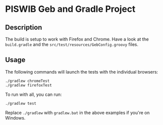 # PISWIB Geb and Gradle Project

## Description

The build is setup to work with Firefox and Chrome. Have a look at the `build.gradle` and the `src/test/resources/GebConfig.groovy` files.

## Usage

The following commands will launch the tests with the individual browsers:

    ./gradlew chromeTest
    ./gradlew firefoxTest

To run with all, you can run:

    ./gradlew test

Replace `./gradlew` with `gradlew.bat` in the above examples if you're on Windows.

